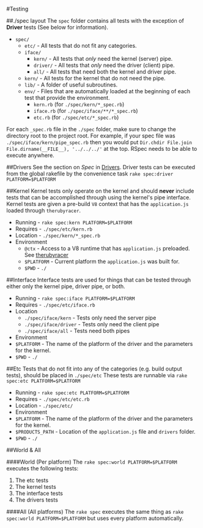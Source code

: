 #Testing

##./spec layout
The `spec` folder contains all tests with the exception of **Driver** tests (See below for information).

  * `spec/`
    - `etc/`  - All tests that do not fit any categories.
    - `iface/`
      - `kern/` - All tests that *only* need the kernel (server) pipe.
      - `driver/` - All tests that *only* need the driver (client) pipe.
      -  `all/` - All tests that need both the kernel and driver pipe.
    - `kern/` - All tests for the kernel that do not need the pipe.
    - `lib/` - A folder of useful subroutines.
    - `env/` - Files that are automatically loaded at the beginning of each test that provide the environment.
      - `kern.rb` (for `./spec/kern/*_spec.rb`)
      - `iface.rb` (for `./spec/iface/**/*_spec.rb`)
      - `etc.rb` (for `./spec/etc/*_spec.rb`)

For each `_spec.rb` file in the `./spec` folder, make sure to change the directory root to the project root. For example, if your spec file was
`./spec/iface/kern/pipe_spec.rb` then you would put `Dir.chdir File.join File.dirname(__FILE__), '../../../'` at the top. RSpec needs to be able to
execute anywhere.

##Drivers
See the section on *Spec* in [Drivers](./drivers.md). Driver tests can be executed from the global rakefile by the convenience task `rake spec:driver PLATFORM=$PLATFORM`

##Kernel
Kernel tests only operate on the kernel and should **never** include tests that can be accomplished through using the kernel's pipe interface. Kernel tests are given a pre-build `V8` context that has the `application.js` loaded through `therubyracer`.

 * Running - `rake spec:kern PLATFORM=$PLATFORM`
 * Requires - `./spec/etc/kern.rb`
 * Location - `./spec/kern/*_spec.rb`
 * Environment
   * `@ctx` - Access to a V8 runtime that has `application.js` preloaded. See [therubyracer](https://github.com/cowboyd/therubyracer)
   * `$PLATFORM` - Current platform the `application.js` was built for.
   * `$PWD` - `./`

##Interface
Interface tests are used for things that can be tested through either only the kernel pipe, driver pipe, or both.
  * Running - `rake spec:iface PLATFORM=$PLATFORM`
  * Requires - `./spec/etc/iface.rb`
  * Location
    * `./spec/iface/kern` - Tests only need the server pipe
    * `./spec/iface/driver` - Tests only need the client pipe
    * `./spec/iface/all` - Tests need both pipes
  * Environment
   * `$PLATFORM` - The name of the platform of the driver and the parameters for the kernel.
   * `$PWD` - `./`

##Etc
Tests that do not fit into any of the categories (e.g. build output tests), should be placed in `./spec/etc`
These tests are runnable via `rake spec:etc PLATFORM=$PLATFORM`

  * Running - `rake spec:etc PLATFORM=$PLATFORM`
  * Requires - `./spec/etc/etc.rb`
  * Location - `./spec/etc/`
  * Environment
   * `$PLATFORM` - The name of the platform of the driver and the parameters for the kernel.
   * `$PRODUCTS_PATH` - Location of the `application.js` file and `drivers` folder.
   * `$PWD` - `./`

##World & All

####World (Per platform)
The `rake spec:world PLATFORM=$PLATFORM` executes the following tests:
  1. The etc tests
  2. The kernel tests
  4. The interface tests
  5. The drivers tests

####All (All platforms)
The `rake spec` executes the same thing as `rake spec:world PLATFORM=$PLATFORM` but uses every platform automatically.
